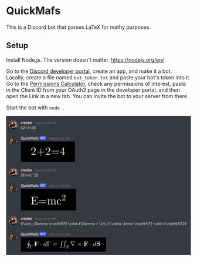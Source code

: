# QuickMafs

This is a Discord bot that parses LaTeX for mathy purposes.

## Setup

Install Node.js. The version doesn't matter. https://nodejs.org/en/

Go to the [Discord developer portal](https://discord.com/developers/applications), create an app, and make it a bot. Locally, create a file named `bot_token.txt` and paste your bot's token into it. Go to the [Permissions Calculator](https://discordapi.com/permissions.html), check any permissions of interest, paste in the Client ID from your OAuth2 page in the developer portal, and then open the Link in a new tab. You can invite the bot to your server from there.

Start the bot with `node .`

![Example of QuickMafs](quick_mafs.png)